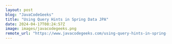 ```yaml
---
layout: post
blog: "JavaCodeGeeks"
title: "Using Query Hints in Spring Data JPA"
date: 2024-04-17T08:24:57Z
image: images/javacodegeeks.png
remote_url: "https://www.javacodegeeks.com/using-query-hints-in-spring-data-jpa.html"
---
```

